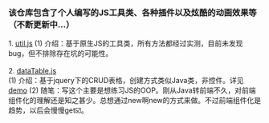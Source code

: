 <h3>该仓库包含了个人编写的JS工具类、各种插件以及炫酷的动画效果等（不断更新中...）</h3>
1. <a href="https://github.com/DreamOn324/JavaScriptLibs/blob/master/Util/util.js">util.js</a>                     
  (1) 介绍：基于原生JS的工具类，所有方法都经过实测，目前未发现bug，但不排除存在坑的可能性。</br></br>
2. <a href="https://github.com/DreamOn324/JavaScriptLibs/blob/master/DataTable/dataTable.js">dataTable.js</a></br>             (1) 介绍：基于jquery下的CRUD表格，创建方式类似Java类，非控件。详见<a href="https://github.com/DreamOn324/JavaScriptLibs/blob/master/DataTable/dataTable.js">demo</a>
  (2) 随笔：写这个主要是想练习JS的OOP。刚从Java转前端不久，对前端组件化的理解还是知之甚少。总想通过new啊new的方式来做。不过前端组件化是趋势，以后会慢慢get☑️。

  
